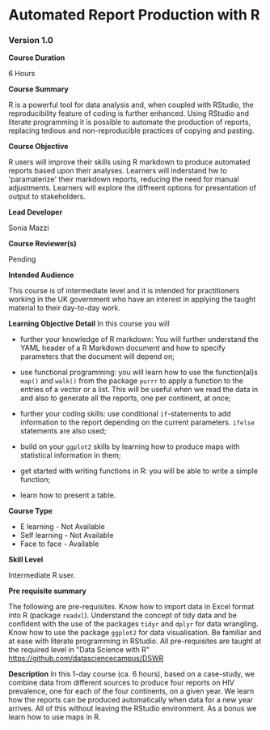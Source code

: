 # Automated Report Production with R
### Version 1.0

**Course Duration**

6 Hours

**Course Summary**  

R is a powerful tool for data analysis and, when coupled with RStudio, the reproducibility feature of coding is further enhanced. Using RStudio and literate programming it is possible to automate the production of reports, replacing tedious and non-reproducible practices of copying and pasting.

**Course Objective**  

R users will improve their skills using R markdown to produce automated reports based upon their analyses. Learners will inderstand hw to 'paramaterize' their markdown reports, reducing the need for manual adjustments. Learners will explore the diffreent options for presentation of output to stakeholders.

**Lead Developer**  

Sonia Mazzi

**Course Reviewer(s)**  

Pending

**Intended Audience**  

This course is of intermediate level and it is intended for practitioners working in the UK government who have an interest in applying the taught material to their day-to-day work.
 

**Learning Objective Detail**
In this course you will

* further your knowledge of R markdown: You will further understand the YAML header of a R Markdown document and how to specify parameters that the document will depend on; 

* use functional programming: you will learn how to use the function(al)s `map()` and `walk()` from the package `purrr` to apply a function to the entries of a vector or a list. This will be useful when we read the data in and also to generate all the reports, one per continent, at once; 

* further your coding skills: use conditional `if`-statements to add information to the report depending on the current parameters. `ifelse` statements are also used;

* build on your `ggplot2` skills by learning how to produce maps with statistical information in them;

* get started with writing functions in R: you will be able to write a simple function;

* learn how to present a table.

**Course Type**
* E learning - Not Available
* Self learning - Not Available
* Face to face - Available

**Skill Level**  

Intermediate R user.

**Pre requisite summary**  

The following are pre-requisites. Know how to import data in Excel format into R (package `readxl`). Understand the concept of tidy data and be confident with the use of the packages `tidyr` and `dplyr` for data wrangling. Know how to use the package `ggplot2` for data visualisation. Be familiar and at ease with literate programming in RStudio. All pre-requisites are taught at the required level in "Data Science with R" https://github.com/datasciencecampus/DSWR

**Description**
In this 1-day course (ca. 6 hours), based on a case-study, we combine data from different sources to produce four reports on HIV prevalence, one for each of the four continents, on a given year. We learn how the reports can be produced automatically when data for a new year arrives. All of this without leaving the RStudio environment. As a bonus we learn how to use maps in R.




